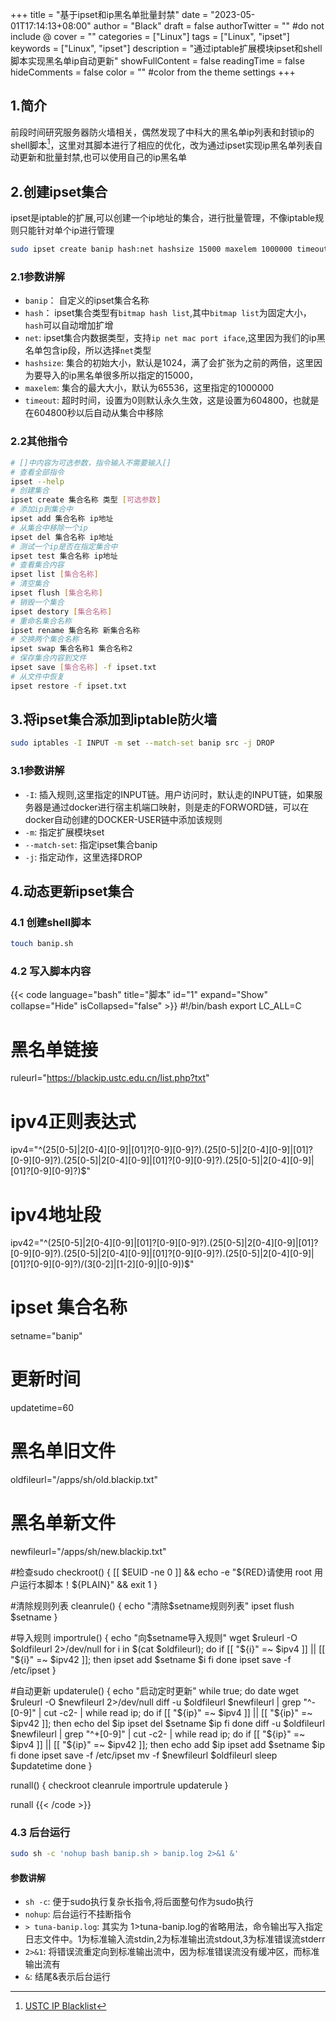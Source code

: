 +++
title = "基于ipset和ip黑名单批量封禁"
date = "2023-05-01T17:14:13+08:00"
author = "Black"
draft = false
authorTwitter = "" #do not include @
cover = ""
categories = ["Linux"]
tags = ["Linux", "ipset"]
keywords = ["Linux", "ipset"]
description = "通过iptable扩展模块ipset和shell脚本实现黑名单ip自动更新"
showFullContent = false
readingTime = false
hideComments = false
color = "" #color from the theme settings
+++

## 1.简介
前段时间研究服务器防火墙相关，偶然发现了中科大的黑名单ip列表和封锁ip的shell脚本[^1]，这里对其脚本进行了相应的优化，改为通过ipset实现ip黑名单列表自动更新和批量封禁,也可以使用自己的ip黑名单

## 2.创建ipset集合
ipset是iptable的扩展,可以创建一个ip地址的集合，进行批量管理，不像iptable规则只能针对单个ip进行管理
```bash
sudo ipset create banip hash:net hashsize 15000 maxelem 1000000 timeout 604800
```
### 2.1参数讲解
- `banip`： 自定义的ipset集合名称
- `hash`： ipset集合类型有`bitmap hash list`,其中`bitmap list`为固定大小，`hash`可以自动增加扩增
- `net`: ipset集合内数据类型，支持`ip net mac port iface`,这里因为我们的ip黑名单包含ip段，所以选择`net`类型
- `hashsize`: 集合的初始大小，默认是1024，满了会扩张为之前的两倍，这里因为要导入的ip黑名单很多所以指定的15000，
- `maxelem`: 集合的最大大小，默认为65536，这里指定的1000000
- `timeout`: 超时时间，设置为0则默认永久生效，这是设置为604800，也就是在604800秒以后自动从集合中移除
### 2.2其他指令
```bash
# []中内容为可选参数，指令输入不需要输入[]
# 查看全部指令
ipset --help
# 创建集合
ipset create 集合名称 类型 [可选参数]
# 添加ip到集合中
ipset add 集合名称 ip地址
# 从集合中移除一个ip
ipset del 集合名称 ip地址
# 测试一个ip是否在指定集合中
ipset test 集合名称 ip地址
# 查看集合内容
ipset list [集合名称]
# 清空集合
ipset flush [集合名称]
# 销毁一个集合
ipset destory [集合名称]
# 重命名集合名称
ipset rename 集合名称 新集合名称
# 交换两个集合名称
ipset swap 集合名称1 集合名称2
# 保存集合内容到文件
ipset save [集合名称] -f ipset.txt
# 从文件中恢复
ipset restore -f ipset.txt 
```

## 3.将ipset集合添加到iptable防火墙
```bash
sudo iptables -I INPUT -m set --match-set banip src -j DROP
```
### 3.1参数讲解
- `-I`: 插入规则,这里指定的INPUT链。用户访问时，默认走的INPUT链，如果服务器是通过docker进行宿主机端口映射，则是走的FORWORD链，可以在docker自动创建的DOCKER-USER链中添加该规则
- `-m`: 指定扩展模块set
- `--match-set`: 指定ipset集合banip
- `-j`: 指定动作，这里选择DROP

## 4.动态更新ipset集合
### 4.1 创建shell脚本
```bash
touch banip.sh
```
### 4.2 写入脚本内容
{{< code language="bash" title="脚本" id="1" expand="Show" collapse="Hide" isCollapsed="false" >}}
#!/bin/bash
export LC_ALL=C

# 黑名单链接
ruleurl="https://blackip.ustc.edu.cn/list.php?txt"
# ipv4正则表达式
ipv4="^(25[0-5]|2[0-4][0-9]|[01]?[0-9][0-9]?)\.(25[0-5]|2[0-4][0-9]|[01]?[0-9][0-9]?)\.(25[0-5]|2[0-4][0-9]|[01]?[0-9][0-9]?)\.(25[0-5]|2[0-4][0-9]|[01]?[0-9][0-9]?)$"
# ipv4地址段
ipv42="^(25[0-5]|2[0-4][0-9]|[01]?[0-9][0-9]?)\.(25[0-5]|2[0-4][0-9]|[01]?[0-9][0-9]?)\.(25[0-5]|2[0-4][0-9]|[01]?[0-9][0-9]?)\.(25[0-5]|2[0-4][0-9]|[01]?[0-9][0-9]?)\/(3[0-2]|[1-2][0-9]|[0-9])$"
# ipset 集合名称
setname="banip"
# 更新时间
updatetime=60
# 黑名单旧文件
oldfileurl="/apps/sh/old.blackip.txt"
# 黑名单新文件
newfileurl="/apps/sh/new.blackip.txt"

#检查sudo
checkroot() {
  [[ $EUID -ne 0 ]] && echo -e "${RED}请使用 root 用户运行本脚本！${PLAIN}" && exit 1
}

#清除规则列表
cleanrule() {
  echo "清除$setname规则列表"
  ipset flush $setname
}

#导入规则
importrule() {
  echo "向$setname导入规则"
  wget $ruleurl -O $oldfileurl 2>/dev/null
  for i in $(cat $oldfileurl); do
    if [[ "${i}" =~ $ipv4 ]] || [[ "${i}" =~ $ipv42 ]]; then
      ipset add $setname $i
    fi
  done
  ipset save -f /etc/ipset
}

#自动更新
updaterule() {
  echo "启动定时更新"
  while true; do
    date
    wget $ruleurl -O $newfileurl 2>/dev/null
    diff -u $oldfileurl $newfileurl | grep "^-[0-9]" | cut -c2- | while read ip; do
      if [[ "${ip}" =~ $ipv4 ]] || [[ "${ip}" =~ $ipv42 ]]; then
        echo del $ip
        ipset del $setname $ip
      fi
    done
    diff -u $oldfileurl $newfileurl | grep "^+[0-9]" | cut -c2- | while read ip; do
      if [[ "${ip}" =~ $ipv4 ]] || [[ "${ip}" =~ $ipv42 ]]; then
        echo add $ip
        ipset add $setname $ip
      fi
    done
    ipset save -f /etc/ipset
    mv -f $newfileurl $oldfileurl
    sleep $updatetime
  done
}

runall() {
  checkroot
  cleanrule
  importrule
  updaterule
}

runall
{{< /code >}}

### 4.3 后台运行
```bash
sudo sh -c 'nohup bash banip.sh > banip.log 2>&1 &'
```
#### 参数讲解
- `sh -c`: 便于sudo执行复杂长指令,将后面整句作为sudo执行
- `nohup`: 后台运行不挂断指令
- `> tuna-banip.log`: 其实为 1>tuna-banip.log的省略用法，命令输出写入指定日志文件中。1为标准输入流stdin,2为标准输出流stdout,3为标准错误流stderr
- `2>&1`: 将错误流重定向到标准输出流中，因为标准错误流没有缓冲区，而标准输出流有
- `&`: 结尾&表示后台运行

[^1]: [USTC IP Blacklist](https://blackip.ustc.edu.cn/intro.php)  

